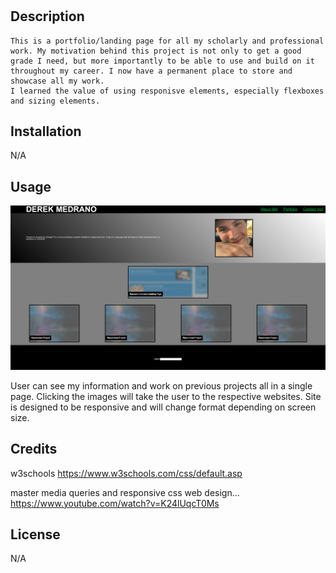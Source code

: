# <Portfolio>

## Description
    This is a portfolio/landing page for all my scholarly and professional work. My motivation behind this project is not only to get a good grade I need, but more importantly to be able to use and build on it throughout my career. I now have a permanent place to store and showcase all my work.
    I learned the value of using responisve elements, especially flexboxes and sizing elements.

## Installation
N/A
## Usage
![Screenshot of Project](hwscreensh.jpg.png)

User can see my information and work on previous projects all in a single page. Clicking the images will take the user to the respective websites. 
Site is designed to be responsive and will change format depending on screen size.
## Credits
w3schools
https://www.w3schools.com/css/default.asp

master media queries and responsive css web design...
https://www.youtube.com/watch?v=K24lUqcT0Ms

## License
N/A